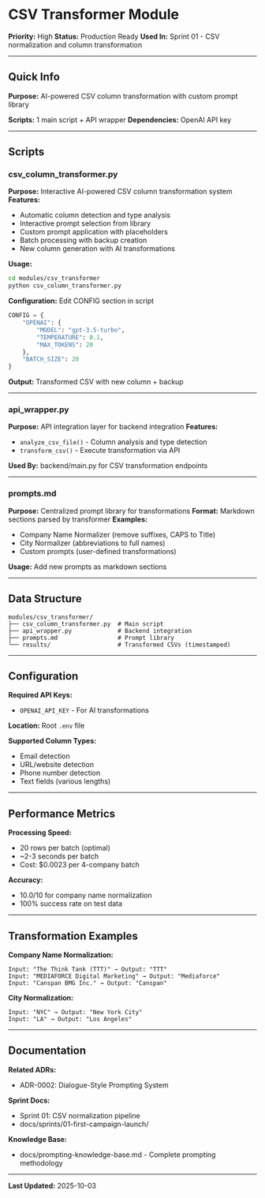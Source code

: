 # CSV Transformer Module

**Priority:** High
**Status:** Production Ready
**Used In:** Sprint 01 - CSV normalization and column transformation

---

## Quick Info

**Purpose:** AI-powered CSV column transformation with custom prompt library

**Scripts:** 1 main script + API wrapper
**Dependencies:** OpenAI API key

---

## Scripts

### csv_column_transformer.py
**Purpose:** Interactive AI-powered CSV column transformation system
**Features:**
- Automatic column detection and type analysis
- Interactive prompt selection from library
- Custom prompt application with placeholders
- Batch processing with backup creation
- New column generation with AI transformations

**Usage:**
```bash
cd modules/csv_transformer
python csv_column_transformer.py
```

**Configuration:** Edit CONFIG section in script
```python
CONFIG = {
    "OPENAI": {
        "MODEL": "gpt-3.5-turbo",
        "TEMPERATURE": 0.1,
        "MAX_TOKENS": 20
    },
    "BATCH_SIZE": 20
}
```

**Output:** Transformed CSV with new column + backup

---

### api_wrapper.py
**Purpose:** API integration layer for backend integration
**Features:**
- `analyze_csv_file()` - Column analysis and type detection
- `transform_csv()` - Execute transformation via API

**Used By:** backend/main.py for CSV transformation endpoints

---

### prompts.md
**Purpose:** Centralized prompt library for transformations
**Format:** Markdown sections parsed by transformer
**Examples:**
- Company Name Normalizer (remove suffixes, CAPS to Title)
- City Normalizer (abbreviations to full names)
- Custom prompts (user-defined transformations)

**Usage:** Add new prompts as markdown sections

---

## Data Structure

```
modules/csv_transformer/
├── csv_column_transformer.py  # Main script
├── api_wrapper.py             # Backend integration
├── prompts.md                 # Prompt library
└── results/                   # Transformed CSVs (timestamped)
```

---

## Configuration

**Required API Keys:**
- `OPENAI_API_KEY` - For AI transformations

**Location:** Root `.env` file

**Supported Column Types:**
- Email detection
- URL/website detection
- Phone number detection
- Text fields (various lengths)

---

## Performance Metrics

**Processing Speed:**
- 20 rows per batch (optimal)
- ~2-3 seconds per batch
- Cost: $0.0023 per 4-company batch

**Accuracy:**
- 10.0/10 for company name normalization
- 100% success rate on test data

---

## Transformation Examples

**Company Name Normalization:**
```
Input: "The Think Tank (TTT)" → Output: "TTT"
Input: "MEDIAFORCE Digital Marketing" → Output: "Mediaforce"
Input: "Canspan BMG Inc." → Output: "Canspan"
```

**City Normalization:**
```
Input: "NYC" → Output: "New York City"
Input: "LA" → Output: "Los Angeles"
```

---

## Documentation

**Related ADRs:**
- ADR-0002: Dialogue-Style Prompting System

**Sprint Docs:**
- Sprint 01: CSV normalization pipeline
- docs/sprints/01-first-campaign-launch/

**Knowledge Base:**
- docs/prompting-knowledge-base.md - Complete prompting methodology

---

**Last Updated:** 2025-10-03
